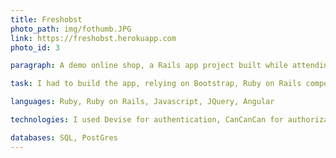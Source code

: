 ```yaml
---
title: Freshobst
photo_path: img/fothumb.JPG
link: https://freshobst.herokuapp.com
photo_id: 3

paragraph: A demo online shop, a Rails app project built while attending the CareerFoundry GmbH school

task: I had to build the app, relying on Bootstrap, Ruby on Rails components, Javascript, some JQuery and some Angular

languages: Ruby, Ruby on Rails, Javascript, JQuery, Angular

technologies: I used Devise for authentication, CanCanCan for authorization, SendGrid as mailer, Stripe for online payments, Redis for caching, RSpec, FactoryGirl for testing and mockups, Heroku for production

databases: SQL, PostGres
---
```

